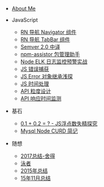 * [About Me](README.md)

* JavaScript
  * [RN 导航 Navigator 组件](./block-js/B3-rn-navigator-model-2.md)
  * [RN 导航 TabBar 组件](./block-js/B2-rn-navigator-model-1.md)
  * [Semver 2.0 中译](./block-js/B1-note-semver.md)
  * [npm-assistor 包管理助手](./block-js/A9-npm-assistor.md)
  * [Node ELK 日志监控预警实战](./block-js/A8-log-elk.md)
  * [JS 错误捕获](./block-js/A7-error-catch.md)
  * [JS Error 对象继承浅探](./block-js/A6-prototype-chain.md)
  * [JS 时间处理](./block-js/A5-JS时间处理.md)
  * [API 粒度设计](./block-js/A4-mini-unit.md)
  * [API 响应时间监测](./block-js/A3-node性能优化-API响应时间监测.md)
* 基石
  * [0.1 + 0.2 = ? - JS浮点数失精探究](./block-basic/B5-float-number.md)
  * [Mysql Node CURD 简记](./block-basic/B7-mysql-node-curd.md)
* 随想
  * [2017总结-舍得](./block-sight/B8-2017总结-舍得.md)
  * [泳者](./block-sight/B6-泳者.md)
  * [2015年总结](./block-sight/A2-2015年总结.md)
  * [15年11月总结](./block-sight/A1-15年11月总结.md)